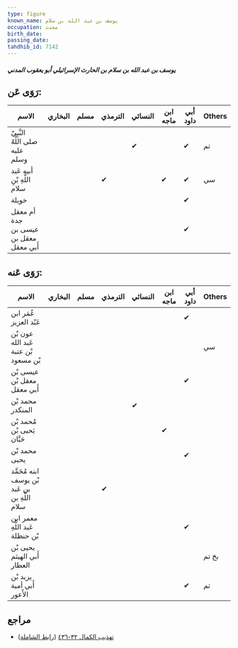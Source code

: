 ```yaml
---
type: figure
known_name: يوسف بن عبد الله بن سلام
occupation: محدث
birth_date:
passing_date:
tahdhib_id: 7142
---
```

##### يوسف بن عبد الله بن سلام بن الحارث الإسرائيلي أبو يعقوب المدني

## رَوَى عَن:
| الاسم                                 | البخاري | مسلم | الترمذي | النسائي | ابن ماجه | أبي داود | Others |
| ------------------------------------- | ------- | ---- | ------- | ------- | -------- | -------- | ------ |
| النَّبِيّ صلى اللَّهُ عليه وسلم       |         |      |         | ✔       |          | ✔        | تم     |
| أبيه عَبد اللَّهِ بْنِ سلام           |         |      | ✔       |         | ✔        | ✔        | سي     |
| خويلة                                 |         |      |         |         |          | ✔        |        |
| أم معقل جدة عيسى بن معقل بن أَبي معقل |         |      |         |         |          | ✔        |        |
## رَوَى عَنه:
| الاسم                                          | البخاري | مسلم | الترمذي | النسائي | ابن ماجه | أبي داود | Others |
| ---------------------------------------------- | ------- | ---- | ------- | ------- | -------- | -------- | ------ |
| عُمَر ابن عَبْد العزيز                         |         |      |         |         |          | ✔        |        |
| عون بْن عَبد الله بْن عتبة بْن مسعود           |         |      |         |         |          |          | سي     |
| عيسى بْن معقل بْن أَبي معقل                    |         |      |         |         |          | ✔        |        |
| محمد بْن المنكدر                               |         |      |         | ✔       |          |          |        |
| مُحمد بْن يَحيى بْن حَبَّان                    |         |      |         |         | ✔        |          |        |
| محمد بْن يحيى                                  |         |      |         |         |          | ✔        |        |
| ابنه مُحَمَّد بْن يوسف بن عَبد اللَّهِ بن سلام |         |      | ✔       |         |          |          |        |
| معمر ابن عَبد اللَّهِ بْن حنظلة                |         |      |         |         |          | ✔        |        |
| يحيى بْن أَبي الهيثم العطار                    |         |      |         |         |          |          | بخ تم  |
| يزيد بْن أَبي أمية الأَعور                     |         |      |         |         |          | ✔        | تم     |
## مراجع
- [تهذيب الكمال ٣٢-٤٣٦](obsidian://open?vault=Tahdhib-al-Kamal&file=Figures/٧١٤٢-يوسف%20بن%20عبد%20الله%20بن%20سلام%20بن%20الحارث%20الإسرائيلي%20أبو%20يعقوب%20المدني) ([رابط الشاملة](https://shamela.ws/book/3722/17550))